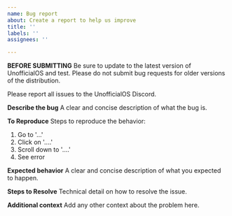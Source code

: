 ```yaml
---
name: Bug report
about: Create a report to help us improve
title: ''
labels: ''
assignees: ''

---
```


**BEFORE SUBMITTING**
Be sure to update to the latest version of UnofficialOS and test.  Please do not submit bug requests for older versions of the distribution.

Please report all issues to the UnofficialOS Discord.

**Describe the bug**
A clear and concise description of what the bug is.

**To Reproduce**
Steps to reproduce the behavior:
1. Go to '...'
2. Click on '....'
3. Scroll down to '....'
4. See error

**Expected behavior**
A clear and concise description of what you expected to happen.

**Steps to Resolve**
Technical detail on how to resolve the issue.

**Additional context**
Add any other context about the problem here.
